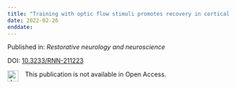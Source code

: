 ```yaml
---
title: "Training with optic flow stimuli promotes recovery in cortical blindness."
date: 2022-02-26
enddate:
---
```


Published in: *Restorative neurology and neuroscience*

DOI: [10.3233/RNN-211223](https://doi.org/10.3233/RNN-211223)

<img src=https://upload.wikimedia.org/wikipedia/commons/thumb/0/0e/Closed_Access_logo_transparent.svg/1200px-Closed_Access_logo_transparent.svg.png alt="drawing" width="25" align="left"/> &nbsp;&nbsp;&nbsp;This publication is not available in Open Access.


